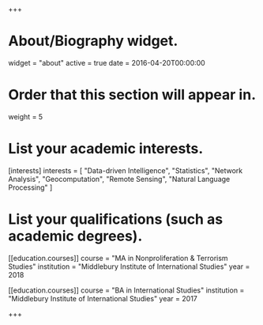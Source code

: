 +++
# About/Biography widget.
widget = "about"
active = true
date = 2016-04-20T00:00:00

# Order that this section will appear in.
weight = 5

# List your academic interests.
[interests]
  interests = [
    "Data-driven Intelligence",
    "Statistics",
    "Network Analysis",
    "Geocomputation",
    "Remote Sensing",
    "Natural Language Processing"
  ]

# List your qualifications (such as academic degrees).
[[education.courses]]
  course = "MA in Nonproliferation & Terrorism Studies"
  institution = "Middlebury Institute of International Studies"
  year = 2018

[[education.courses]]
  course = "BA in International Studies"
  institution = "Middlebury Institute of International Studies"
  year = 2017
 
+++

<!--

# Biography

Brendan Knapp is...

-->
